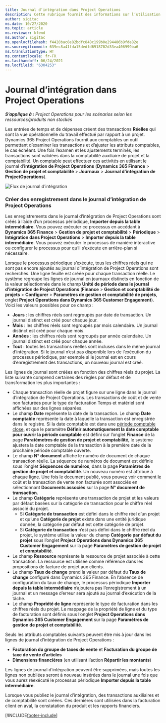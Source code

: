 ```yaml
---
title: Journal d’intégration dans Project Operations
description: Cette rubrique fournit des informations sur l’utilisation du journal d’intégration dans Project Operations.
author: sigitac
ms.date: 10/27/2020
ms.topic: article
ms.reviewer: kfend
ms.author: sigitac
ms.openlocfilehash: f4428bac8e82bdfc848c199b0e294486b9fde82e
ms.sourcegitcommit: 639ec8a41fda15dedfd6918702d33ea406999ba6
ms.translationtype: HT
ms.contentlocale: fr-FR
ms.lasthandoff: 06/24/2021
ms.locfileid: "6304253"
---
```

# <a name="integration-journal-in-project-operations"></a>Journal d’intégration dans Project Operations

_**S’applique à :** Project Operations pour les scénarios selon les ressources/produits non stockés_

Les entrées de temps et de dépenses créent des transactions **Réelles** qui sont la vue opérationnelle du travail effectué par rapport à un projet. Dynamics 365 Project Operations fournit aux comptables un outil permettant d’examiner les transactions et d’ajuster les attributs comptables, le cas échéant. Une fois l’examen et les ajustements terminés, les transactions sont validées dans la comptabilité auxiliaire de projet et la comptabilité. Un comptable peut effectuer ces activités en utilisant le journal d’**intégration de Project Operations** (**Dynamics 365 Finance** > **Gestion de projet et comptabilité** > **Journaux** > **Journal d’intégration de ProjectOperations**).

![Flux de journal d’intégration](./media/IntegrationJournal.png)

### <a name="create-records-in-the-project-operations-integration-journal"></a>Créer des enregistrement dans le journal d’intégration de Project Operations

Les enregistrements dans le journal d’intégration de Project Operations sont créés à l’aide d’un processus périodique, **Importer depuis la table intermédiaire**. Vous pouvez exécuter ce processus en accédant à **Dynamics 365 Finance** > **Gestion de projet et comptabilité** > **Périodique** > **Intégration dans Project Operations** > **Importer depuis la table intermédiaire**. Vous pouvez exécuter le processus de manière interactive ou configurer le processus pour qu’il s’exécute en arrière-plan si nécessaire.

Lorsque le processus périodique s’exécute, tous les chiffres réels qui ne sont pas encore ajoutés au journal d’intégration de Project Operations sont recherchés. Une ligne feuille est créée pour chaque transaction réelle.
Le système regroupe les lignes de journal en journaux distincts en fonction de la valeur sélectionnée dans le champ **Unité de période dans le journal d’intégration de Project Operations** (**Finance** > **Gestion et comptabilité de projets** > **Configurer** > **Paramètres de gestion et comptabilité de projets**, onglet **Project Operations dans Dynamics 365 Customer Engagement**). Voici les valeurs possibles pour ce champ :

  - **Jours** : les chiffres réels sont regroupés par date de transaction. Un journal distinct est créé pour chaque jour.
  - **Mois** : les chiffres réels sont regroupés par mois calendaire. Un journal distinct est créé pour chaque mois.
  - **Années** : les chiffres réels sont regroupés par année calendaire. Un journal distinct est créé pour chaque année.
  - **Tout** : toutes les transactions réelles sont incluses dans le même journal d’intégration. Si le journal n’est pas disponible lors de l’exécution du processus périodique, par exemple si le journal est en cours d’enregistrement des transactions, un nouveau journal est créé.

Les lignes de journal sont créées en fonction des chiffres réels du projet. La liste suivante comprend certaines des règles par défaut et de transformation les plus importantes :

  - Chaque transaction réelle de projet figure sur une ligne dans le journal d’intégration de Project Operations. Les transactions de coût et de vente non facturées pour le type de facturation Temps et matériel sont affichées sur des lignes séparées.
  - Le champ **Date** représente la date de la transaction. Le champ **Date comptable** représente la date à laquelle la transaction est enregistrée dans le registre. Si la date comptable est dans une [période comptable close](/dynamics365/finance/general-ledger/close-general-ledger-at-period-end), et que le paramètre **Définir automatiquement la date comptable pour ouvrir la période comptable** est défini sur l’onglet **Finance** de la page **Paratèmetres de gestion de projet et comptabilité**, le système ajustera la date comptable de la transaction à la première date de la prochaine période comptable ouverte.
  - Le champ **N° document** affiche le numéro de document de chaque transaction réelle. La séquence de numéros de document est définie sous l’onglet **Séquences de numéros**, dans la page **Paramètres de gestion de projet et comptabilité**. Un nouveau numéro est attribué à chaque ligne. Une fois le document publié, vous pouvez voir comment le coût et la transaction de vente non facturée sont associés en sélectionnant **Documents associés** sur la page **N° document de transaction**.
  - Le champ **Catégorie** représente une transaction de projet et les valeurs par défaut basées sur la catégorie de transaction pour le chiffre réel associé du projet.
    - Si **Catégorie de transaction** est défini dans le chiffre réel d’un projet et qu’une **Catégorie de projet** existe dans une entité juridique donnée, la catégorie par défaut est cette catégorie de projet.
    - Si **Catégorie de transaction** n’est pas défini dans le chiffre réel du projet, le système utilise la valeur du champ **Catégorie par défaut du projet** sous l’onglet **Project Operations dans Dynamics 365 Customer Engagement** sur la page **Paramètres de gestion de projet et comptabilité**.
  - Le champ **Ressource** représente la ressource de projet associée à cette transaction. La ressource est utilisée comme référence dans les propositions de facture de projet aux clients.
  - Le champ **Taux de change** prend la valeur par défaut du **Taux de change** configuré dans Dynamics 365 Finance. En l’absence de configuration du taux de change, le processus périodique **Importer depuis la table intermédiaire** n’ajoutera pas l’enregistrement à un journal et un message d’erreur sera ajouté au journal d’exécution de la tâche.
  - Le champ **Propriété de ligne** représente le type de facturation dans les chiffres réels du projet. Le mappage de la propriété de ligne et du type de facturation sont définis sous l’onglet **Project Operations dans Dynamics 365 Customer Engagement** sur la page **Paramètres de gestion de projet et comptabilité**.

Seuls les attributs comptables suivants peuvent être mis à jour dans les lignes de journal d’intégration de Project Operations :

- **Facturation du groupe de taxes de vente** et **Facturation du groupe de taxe de vente d’articles**
- **Dimensions financières** (en utilisant l’action **Répartir les montants**)

Les lignes de journal d’intégration peuvent être supprimées, mais toutes les lignes non publiées seront à nouveau insérées dans le journal une fois que vous aurez réexécuté le processus périodique **Importer depuis la table intermédiaire**.

Lorsque vous publiez le journal d’intégration, des transactions auxiliaires et de comptabilité sont créées. Ces dernières sont utilisées dans la facturation client en aval, la constatation du produit et les rapports financiers.


[!INCLUDE[footer-include](../includes/footer-banner.md)]
